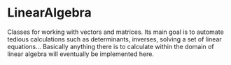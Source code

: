 # LinearAlgebra
Classes for working with vectors and matrices. 
Its main goal is to automate tedious calculations such as determinants, inverses, solving a set of linear equations...
Basically anything there is to calculate within the domain of linear algebra will eventually be implemented here.
